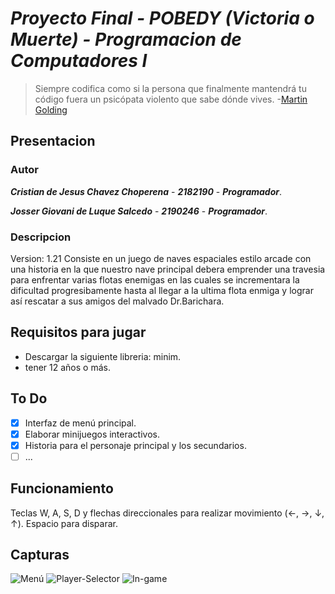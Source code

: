 # ***Proyecto Final - POBEDY (Victoria o Muerte) - Programacion de Computadores I***
> Siempre codifica como si la persona que finalmente mantendrá tu código fuera un psicópata violento que sabe dónde vives.
	 -[Martin Golding](https://scholars.duke.edu/person/golding)

## **Presentacion**

### **Autor**
***Cristian de Jesus Chavez Choperena*** - ***2182190*** - ***Programador***.

***Josser Giovani de Luque Salcedo*** - ***2190246*** - ***Programador***.

### **Descripcion** 
Version: 1.21
Consiste en un juego de naves espaciales estilo arcade con una historia en la que nuestro nave principal debera emprender una travesia para enfrentar varias flotas enemigas en las cuales se incrementara la dificultad progresibamente hasta al llegar a la ultima flota enmiga y lograr así rescatar a sus amigos del malvado Dr.Barichara.
## **Requisitos para jugar**
- Descargar la siguiente libreria: minim.
- tener 12 años o más.
## **To Do**
- [x] Interfaz de menú principal.
- [x] Elaborar minijuegos interactivos.
- [x] Historia para el personaje principal y los secundarios.
- [ ] ...

## **Funcionamiento**

Teclas W, A, S, D y flechas direccionales para realizar movimiento (←, →, ↓, ↑). 
Espacio para disparar. 

## **Capturas**

![Menú](https://imgur.com/F0Uvd0P.png)
![Player-Selector](https://imgur.com/PppODYT.png)
![In-game](https://imgur.com/skgictI.png)
